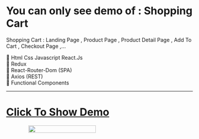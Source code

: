 # You can only see demo of : Shopping Cart

Shopping Cart : Landing Page , Product Page , Product Detail Page , Add To Cart , Checkout Page ,...

🔴 Html Css Javascript React.Js <br/>
🔴 Redux <br/>
🔴 React-Router-Dom (SPA) <br/>
🔴 Axios (REST) <br/>
🔴 Functional Components

---

# <a href="https://mohammad-shopping-cart.netlify.app/" target="_blank"> Click To Show Demo</a>


<div style="display:flex" align="center">
<img src="https://user-images.githubusercontent.com/48680310/194779835-3a087970-19b5-4e64-a6fb-e3e61fbc1f73.png" style="width:60%"/>
</div>


